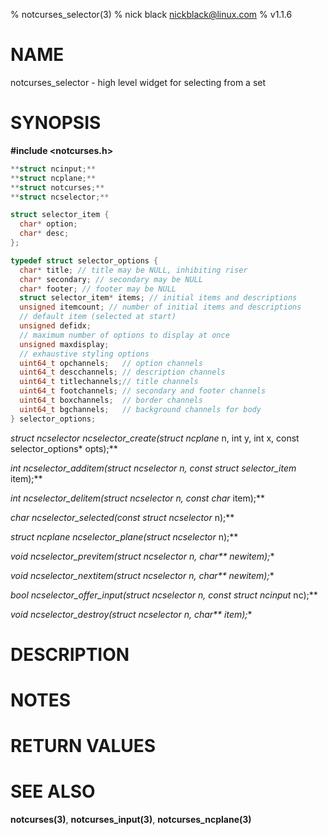 % notcurses_selector(3)
% nick black <nickblack@linux.com>
% v1.1.6

# NAME

notcurses_selector - high level widget for selecting from a set

# SYNOPSIS

**#include <notcurses.h>**

```c
**struct ncinput;**
**struct ncplane;**
**struct notcurses;**
**struct ncselector;**

struct selector_item {
  char* option;
  char* desc;
};

typedef struct selector_options {
  char* title; // title may be NULL, inhibiting riser
  char* secondary; // secondary may be NULL
  char* footer; // footer may be NULL
  struct selector_item* items; // initial items and descriptions
  unsigned itemcount; // number of initial items and descriptions
  // default item (selected at start)
  unsigned defidx;
  // maximum number of options to display at once
  unsigned maxdisplay;
  // exhaustive styling options
  uint64_t opchannels;   // option channels
  uint64_t descchannels; // description channels
  uint64_t titlechannels;// title channels
  uint64_t footchannels; // secondary and footer channels
  uint64_t boxchannels;  // border channels
  uint64_t bgchannels;   // background channels for body
} selector_options;
```

**struct ncselector* ncselector_create(struct ncplane* n, int y, int x, const selector_options* opts);**

**int ncselector_additem(struct ncselector* n, const struct selector_item* item);**

**int ncselector_delitem(struct ncselector* n, const char* item);**

**char* ncselector_selected(const struct ncselector* n);**

**struct ncplane* ncselector_plane(struct ncselector* n);**

**void ncselector_previtem(struct ncselector* n, char\*\* newitem);**

**void ncselector_nextitem(struct ncselector* n, char\*\* newitem);**

**bool ncselector_offer_input(struct ncselector* n, const struct ncinput* nc);**

**void ncselector_destroy(struct ncselector* n, char\*\* item);**

# DESCRIPTION

# NOTES

# RETURN VALUES

# SEE ALSO

**notcurses(3)**,
**notcurses_input(3)**,
**notcurses_ncplane(3)**
